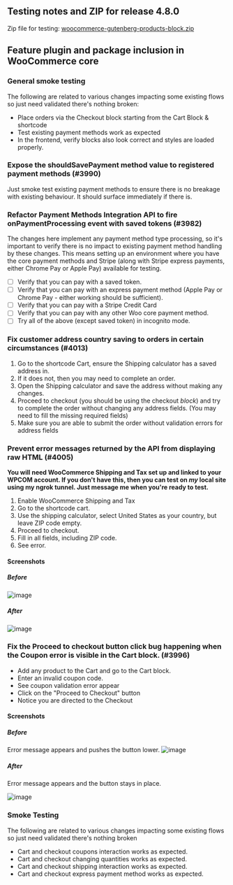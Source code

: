 ## Testing notes and ZIP for release 4.8.0

Zip file for testing: [woocommerce-gutenberg-products-block.zip](https://github.com/woocommerce/woocommerce-gutenberg-products-block/files/6236544/woocommerce-gutenberg-products-block.zip)

## Feature plugin and package inclusion in WooCommerce core

### General smoke testing

The following are related to various changes impacting some existing flows so just need validated there's nothing broken:

-   Place orders via the Checkout block starting from the Cart Block & shortcode
-   Test existing payment methods work as expected
-   In the frontend, verify blocks also look correct and styles are loaded properly.

### Expose the shouldSavePayment method value to registered payment methods (#3990)

Just smoke test existing payment methods to ensure there is no breakage with existing behaviour. It should surface immediately if there is.

### Refactor Payment Methods Integration API to fire onPaymentProcessing event with saved tokens (#3982)

The changes here implement any payment method type processing, so it's important to verify there is no impact to existing payment method handling by these changes. This means setting up an environment where you have the core payment methods and Stripe (along with Stripe express payments, either Chrome Pay or Apple Pay) available for testing.

-   [ ] Verify that you can pay with a saved token.
-   [ ] Verify that you can pay with an express payment method (Apple Pay or Chrome Pay - either working should be sufficient).
-   [ ] Verify that you can pay with a Stripe Credit Card
-   [ ] Verify that you can pay with any other Woo core payment method.
-   [ ] Try all of the above (except saved token) in incognito mode.

### Fix customer address country saving to orders in certain circumstances (#4013)

1. Go to the shortcode Cart, ensure the Shipping calculator has a saved address in.
2. If it does not, then you may need to complete an order.
3. Open the Shipping calculator and save the address without making any changes.
4. Proceed to checkout (you should be using the checkout _block_) and try to complete the order without changing any address fields. (You may need to fill the missing required fields)
5. Make sure you are able to submit the order without validation errors for address fields

### Prevent error messages returned by the API from displaying raw HTML (#4005)

**You will need WooCommerce Shipping and Tax set up and linked to your WPCOM account. If you don't have this, then you can test on _my_ local site using my ngrok tunnel. Just message me when you're ready to test.**

1. Enable WooCommerce Shipping and Tax
2. Go to the shortcode cart.
3. Use the shipping calculator, select United States as your country, but leave ZIP code empty.
4. Proceed to checkout.
5. Fill in all fields, including ZIP code.
6. See error.

#### Screenshots

##### Before

![image](https://user-images.githubusercontent.com/5656702/112754817-c15f8200-8fd5-11eb-9124-682ff4e5160f.png)

##### After

![image](https://user-images.githubusercontent.com/5656702/112754832-d9cf9c80-8fd5-11eb-8221-fd7ec34d15ad.png)

### Fix the Proceed to checkout button click bug happening when the Coupon error is visible in the Cart block. (#3996)

-   Add any product to the Cart and go to the Cart block.
-   Enter an invalid coupon code.
-   See coupon validation error appear
-   Click on the "Proceed to Checkout" button
-   Notice you are directed to the Checkout

#### Screenshots

##### Before

Error message appears and pushes the button lower.
![image](https://user-images.githubusercontent.com/1628454/111351324-f9cc9b00-867a-11eb-9f15-4aeaef69f588.png)

##### After

Error message appears and the button stays in place.

![image](https://user-images.githubusercontent.com/1628454/112339988-0cb52000-8cb8-11eb-842c-e7e6825572e9.png)

### Smoke Testing

The following are related to various changes impacting some existing flows so just need validated there's nothing broken

-   Cart and checkout coupons interaction works as expected.
-   Cart and checkout changing quantities works as expected.
-   Cart and checkout shipping interaction works as expected.
-   Cart and checkout express payment method works as expected.
